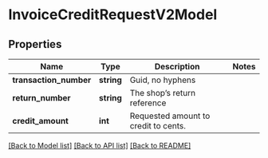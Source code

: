 # InvoiceCreditRequestV2Model

## Properties
Name | Type | Description | Notes
------------ | ------------- | ------------- | -------------
**transaction_number** | **string** | Guid, no hyphens | 
**return_number** | **string** | The shop’s return reference | 
**credit_amount** | **int** | Requested amount to credit to cents. | 

[[Back to Model list]](../README.md#documentation-for-models) [[Back to API list]](../README.md#documentation-for-api-endpoints) [[Back to README]](../README.md)


